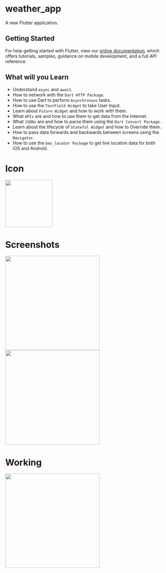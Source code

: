 # weather_app

A new Flutter application.

## Getting Started

For help getting started with Flutter, view our
[online documentation](https://flutter.dev/docs), which offers tutorials,
samples, guidance on mobile development, and a full API reference.

## What will you Learn

- Understand ```async``` and ```await```.
- How to network with the ```Dart HTTP Package```.
- How to use Dart to perform ```Asynchronous``` tasks.
- How to use the ```TextField Widget``` to take User Input.
- Learn about ```Future Widget``` and how to work with them.
- What ```APIs``` are and how to use them to get data from the Internet.
- What ```JSONs``` are and how to parse them using the ```Dart Convert Package```.
- Learn about the lifecycle of ```Stateful Widget``` and how to Override them.
- How to pass data forwards and backwards between screens using the ```Navigator```.
- How to use the ```Geo_locator Package``` to get live location data for both iOS and Android.

# Icon

<img src="https://user-images.githubusercontent.com/73339220/102228186-3b2e9c80-3f0c-11eb-8a6c-2f8c04dea550.png" width=150 />

# Screenshots

<img src="https://user-images.githubusercontent.com/73339220/102228490-9496cb80-3f0c-11eb-9ee7-766d268ac990.jpg" width=300 /> <img src="https://user-images.githubusercontent.com/73339220/102228497-96608f00-3f0c-11eb-9e68-fe94df72a043.jpg" width=300 />

# Working

<img src="https://user-images.githubusercontent.com/73339220/102229814-fdcb0e80-3f0d-11eb-8d3c-42e988b13a01.gif" width=300 />